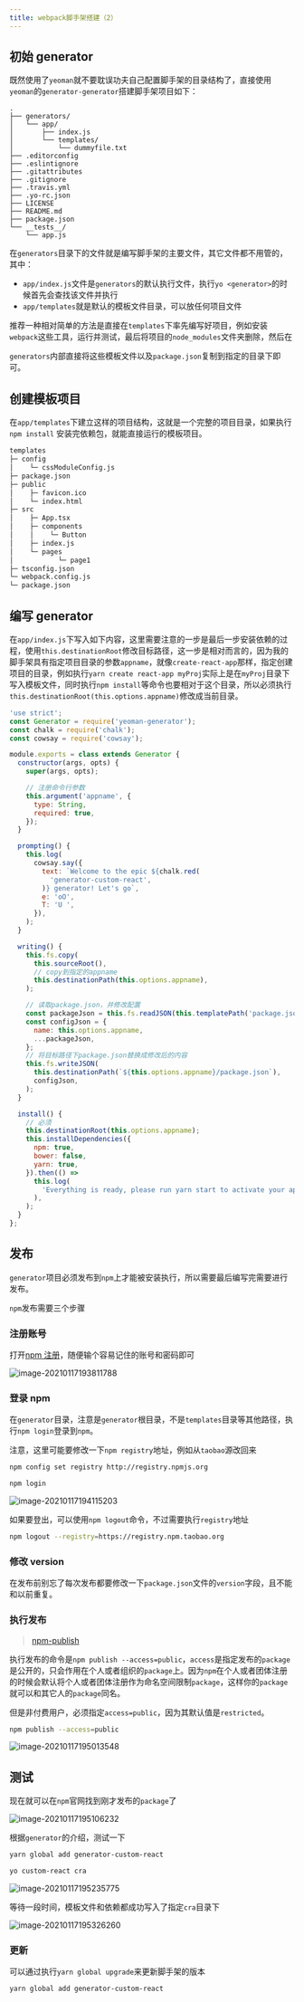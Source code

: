```yaml
---
title: webpack脚手架搭建（2）
---
```


## 初始 generator

既然使用了`yeoman`就不要耽误功夫自己配置脚手架的目录结构了，直接使用`yeoman`的`generator-generator`搭建脚手架项目如下：

```shell
.
├── generators/
│   └── app/
│       ├── index.js
│       └── templates/
│           └── dummyfile.txt
├── .editorconfig
├── .eslintignore
├── .gitattributes
├── .gitignore
├── .travis.yml
├── .yo-rc.json
├── LICENSE
├── README.md
├── package.json
└── __tests__/
    └── app.js
```

在`generators`目录下的文件就是编写脚手架的主要文件，其它文件都不用管的，其中：

- `app/index.js`文件是`generators`的默认执行文件，执行`yo <generator>`的时候首先会查找该文件并执行
- `app/templates`就是默认的模板文件目录，可以放任何项目文件

推荐一种相对简单的方法是直接在`templates`下率先编写好项目，例如安装`webpack`这些工具，运行并测试，最后将项目的`node_modules`文件夹删除，然后在

`generators`内部直接将这些模板文件以及`package.json`复制到指定的目录下即可。

## 创建模板项目

在`app/templates`下建立这样的项目结构，这就是一个完整的项目目录，如果执行`npm install` 安装完依赖包，就能直接运行的模板项目。

```bash
templates
├─ config
│    └─ cssModuleConfig.js
├─ package.json
├─ public
│    ├─ favicon.ico
│    └─ index.html
├─ src
│    ├─ App.tsx
│    ├─ components
│    │    └─ Button
│    ├─ index.js
│    └─ pages
│           └─ page1
├─ tsconfig.json
└─ webpack.config.js
└─ package.json
```

## 编写 generator

在`app/index.js`下写入如下内容，这里需要注意的一步是最后一步安装依赖的过程，使用`this.destinationRoot`修改目标路径，这一步是相对而言的，因为我的脚手架具有指定项目目录的参数`appname`，就像`create-react-app`那样，指定创建项目的目录，例如执行`yarn create react-app myProj`实际上是在`myProj`目录下写入模板文件，同时执行`npm install`等命令也要相对于这个目录，所以必须执行`this.destinationRoot(this.options.appname)`修改成当前目录。

```javascript
'use strict';
const Generator = require('yeoman-generator');
const chalk = require('chalk');
const cowsay = require('cowsay');

module.exports = class extends Generator {
  constructor(args, opts) {
    super(args, opts);

    // 注册命令行参数
    this.argument('appname', {
      type: String,
      required: true,
    });
  }

  prompting() {
    this.log(
      cowsay.say({
        text: `Welcome to the epic ${chalk.red(
          'generator-custom-react',
        )} generator! Let's go`,
        e: 'oO',
        T: 'U ',
      }),
    );
  }

  writing() {
    this.fs.copy(
      this.sourceRoot(),
      // copy到指定的appname
      this.destinationPath(this.options.appname),
    );

    // 读取package.json，并修改配置
    const packageJson = this.fs.readJSON(this.templatePath('package.json'));
    const configJson = {
      name: this.options.appname,
      ...packageJson,
    };
    // 将目标路径下package.json替换成修改后的内容
    this.fs.writeJSON(
      this.destinationPath(`${this.options.appname}/package.json`),
      configJson,
    );
  }

  install() {
    // 必须
    this.destinationRoot(this.options.appname);
    this.installDependencies({
      npm: true,
      bower: false,
      yarn: true,
    }).then(() =>
      this.log(
        'Everything is ready, please run yarn start to activate your app',
      ),
    );
  }
};
```

## 发布

`generator`项目必须发布到`npm`上才能被安装执行，所以需要最后编写完需要进行发布。

`npm`发布需要三个步骤

### 注册账号

打开[npm 注册](https://www.npmjs.com/signup)，随便输个容易记住的账号和密码即可

![image-20210117193811788](../../images/image-20210117193811788.png)

### 登录 npm

在`generator`目录，注意是`generator`根目录，不是`templates`目录等其他路径，执行`npm login`登录到`npm`。

注意，这里可能要修改一下`npm registry`地址，例如从`taobao`源改回来

```bash
npm config set registry http://registry.npmjs.org
```

```bash
npm login
```

![image-20210117194115203](../../images/image-20210117194115203.png)

如果要登出，可以使用`npm logout`命令，不过需要执行`registry`地址

```bash
npm logout --registry=https://registry.npm.taobao.org
```

### 修改 version

在发布前别忘了每次发布都要修改一下`package.json`文件的`version`字段，且不能和以前重复。

### 执行发布

> [npm-publish](https://docs.npmjs.com/cli/v6/commands/npm-publish)

执行发布的命令是`npm publish --access=public`，`access`是指定发布的`package`是公开的，只会作用在个人或者组织的`package`上。因为`npm`在个人或者团体注册的时候会默认将个人或者团体注册作为命名空间限制`package`，这样你的`package`就可以和其它人的`package`同名。

但是非付费用户，必须指定`access=public`，因为其默认值是`restricted`。

```bash
npm publish --access=public
```

![image-20210117195013548](../../images/image-20210117195013548.png)

## 测试

现在就可以在`npm`官网找到刚才发布的`package`了

![image-20210117195106232](../../images/image-20210117195106232.png)

根据`generator`的介绍，测试一下

```bash
yarn global add generator-custom-react

yo custom-react cra
```

![image-20210117195235775](../../images/image-20210117195235775.png)

等待一段时间，模板文件和依赖都成功写入了指定`cra`目录下

![image-20210117195326260](../../images/image-20210117195326260.png)

### 更新

可以通过执行`yarn global upgrade`来更新脚手架的版本

```bash
yarn global add generator-custom-react
```
